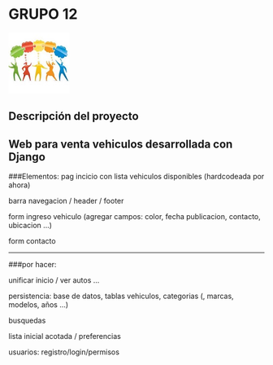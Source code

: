 # GRUPO 12

![Equipo 12](equipo.jpg)

## Descripción del proyecto

Web para venta vehiculos desarrollada con Django
---

###Elementos:
pag incicio con lista vehiculos disponibles (hardcodeada por ahora)

barra navegacion / header / footer

form ingreso vehiculo (agregar campos: color, fecha publicacion, contacto, ubicacion ...)

form contacto

---

###por hacer:

unificar inicio / ver autos ...

persistencia: base de datos, tablas vehiculos, categorias (, marcas, modelos, años ...)

busquedas

lista inicial acotada / preferencias

usuarios: registro/login/permisos

